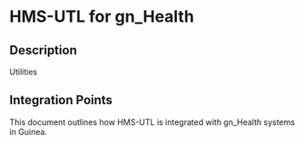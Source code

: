 # HMS-UTL for gn_Health

## Description

Utilities

## Integration Points

This document outlines how HMS-UTL is integrated with gn_Health systems in Guinea.
